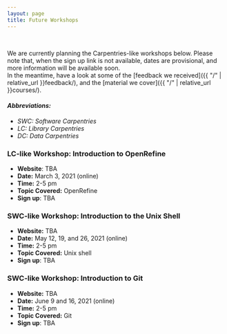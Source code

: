 ```yaml
---
layout: page
title: Future Workshops
---
```


<br/>

We are currently planning the Carpentries-like workshops below.
Please note that, when the sign up link is not available, dates are provisional, and more information will be available soon. <br/>
In the meantime, have a look at some of the [feedback we received]({{ "/" | relative_url }}feedback/), and the [material we cover]({{ "/" | relative_url }}courses/).


#### *Abbreviations:*
* *SWC: Software Carpentries*
* *LC: Library Carpentries*
* *DC: Data Carpentries*

### LC-like Workshop: Introduction to OpenRefine

* **Website**: TBA
* **Date:** March 3, 2021 (online)
* **Time:** 2-5 pm
* **Topic Covered:** OpenRefine
* **Sign up**: TBA

### SWC-like Workshop: Introduction to the Unix Shell

* **Website:** TBA
* **Date:** May 12, 19, and 26, 2021 (online)
* **Time:** 2-5 pm
* **Topic Covered:** Unix shell
* **Sign up**: TBA


### SWC-like Workshop: Introduction to Git

* **Website:** TBA
* **Date:** June 9 and 16, 2021 (online)
* **Time:** 2-5 pm
* **Topic Covered:** Git
* **Sign up**: TBA





